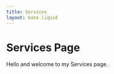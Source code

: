```yaml
---
title: Services
layout: base.liquid
---
```


# Services Page

Hello and welcome to my Services page.
